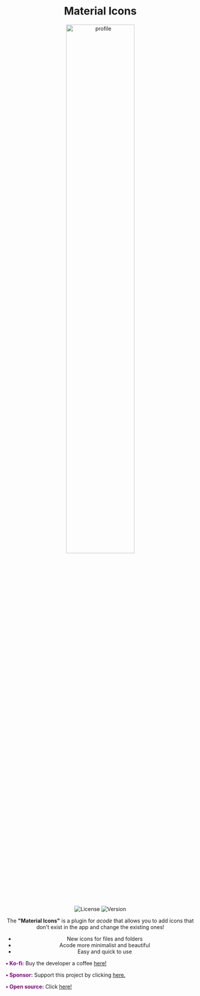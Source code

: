 <div align="center">
<h1>Material Icons</h1>
</div>

<div align="center"> 
 <img alt="profile" src="https://raw.githubusercontent.com/sebastianjnuwu/acode-plugins/acode/packages/material-icons/icon.png" width="60%" />
  <br>
  <img alt="License" src="https://img.shields.io/badge/License-Apache%202.0-purple.svg"/>
  <img alt="Version" src="https://img.shields.io/badge/Latest%20version-V1.2.1-purple"/>

<p>The <strong>"Material Icons"</strong> is a plugin for <i>acode</i> that allows you to add icons that don't exist in the app and change the existing ones!</p>

-   New icons for files and folders
-   Acode more minimalist and beautiful
-   Easy and quick to use

</div>

<strong style="color: purple">• Ko-fi:</strong> Buy the developer a coffee [here!](https://ko-fi.com/sebastianjnuwu)

<strong style="color: purple">• Sponsor:</strong> Support this project by clicking [here.](https://github.com/sponsors/sebastianjnuwu)

<strong style="color: purple">• Open source:</strong> Click [here!](https://github.com/sebastianjnuwu/acode-plugins/tree/acode/packages/material-icons)